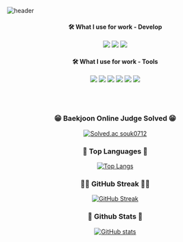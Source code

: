 ![header](https://capsule-render.vercel.app/api?type=Waving&color=timeGradient&height=350&section=header&text=Eunsun%&fontSize=90)

<!---
<div align="center">
<h2>✨오늘도 행복하세요✨</h2>
</div>
--->

<div align="center">
<h4>🛠 What I use for work - Develop </h4>
<img src="https://img.shields.io/badge/Android-3DDC84?style=flat-square&logo=Android&logoColor=white"/>
<img src="https://img.shields.io/badge/Kotlin-7F52FF?style=flat-square&logo=Kotlin&logoColor=white"/>
<img src="https://img.shields.io/badge/Jetpack_Compose-4285F4?style=flat-square&logo=JetpackCompose&logoColor=white"/>
</div>

<div align="center">
<h4>🛠 What I use for work - Tools </h4>
<img src="https://img.shields.io/badge/Android_Studio-3DDC84?style=flat-square&logo=AndroidStudio&logoColor=white"/>
<img src="https://img.shields.io/badge/Github-181717?style=flat-square&logo=Github&logoColor=white"/>
<img src="https://img.shields.io/badge/GitLab-FC6D26?style=flat-square&logo=GitLab&logoColor=white"/>
<img src="https://img.shields.io/badge/Jira_Software-0052CC?style=flat-square&logo=JiraSoftware&logoColor=white"/>
<img src="https://img.shields.io/badge/Notion-000000?style=flat-square&logo=Notion&logoColor=white"/>
<img src="https://img.shields.io/badge/Slack-4A154B?style=flat-square&logo=Slack&logoColor=white"/>
</div>

<br><br>

<div align="center">
  
  ### 😁 Baekjoon Online Judge Solved 😁
  [![Solved.ac souk0712](http://mazassumnida.wtf/api/v2/generate_badge?boj=dmstjs7047&card_width=2000)](https://solved.ac/profile/dmstjs7047)
 
  ### 📖 Top Languages 📖
  [![Top Langs](https://github-readme-stats.vercel.app/api/top-langs/?username=dobbi030&layout=compact&card_width=1000)](https://github.com/dobbi030/github-readme-stats)
 
  ### 👩‍💻  GitHub Streak 👩‍💻 
  [![GitHub Streak](https://streak-stats.demolab.com?user=dobbi030&card_width=1000)](https://git.io/streak-stats)
 
  ### 👩‍ Github Stats 👩‍
  [![GitHub stats](https://github-readme-stats.vercel.app/api?username=dobbi030&hide_title=true&show_icons=true&include_all_commits=true&disable_animations=true&theme=vue&card_width=1000)](https://github.com/dobbi030/github-readme-stats)
</div>
